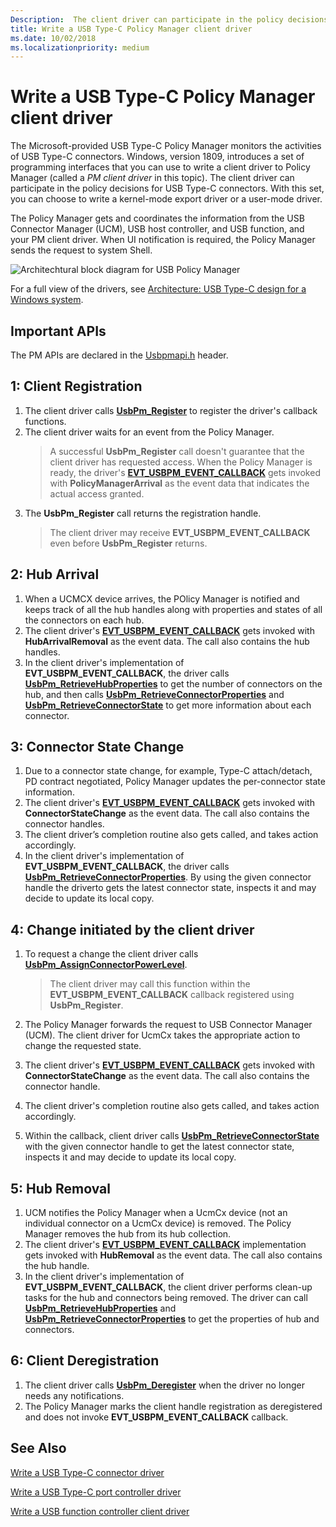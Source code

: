 ```yaml
---
Description:  The client driver can participate in the policy decisions for USB Type-C connectors.
title: Write a USB Type-C Policy Manager client driver
ms.date: 10/02/2018
ms.localizationpriority: medium
---
```


# Write a USB Type-C Policy Manager client driver

The Microsoft-provided USB Type-C Policy Manager monitors the activities of USB Type-C connectors. Windows, version 1809, introduces a set of programming interfaces that you can use to write a client driver to Policy Manager (called a _PM client driver_ in this topic). The client driver can participate in the policy decisions for USB Type-C connectors. With this set, you can choose to write a kernel-mode export driver or a user-mode driver.

The Policy Manager gets and coordinates the information from the USB Connector Manager (UCM), USB host controller, and USB function, and your PM client driver. When UI notification is required, the Policy Manager sends the request to system Shell.

![Architechtural block diagram for USB Policy Manager](images/pmclient.png)

For a full view of the drivers, see [Architecture: USB Type-C design for a Windows system](https://docs.microsoft.com/windows-hardware/drivers/usbcon/architecture--usb-type-c-in-a-windows-system).

## Important APIs
The PM APIs are declared in the [Usbpmapi.h](https://docs.microsoft.com/windows-hardware/drivers/ddi/content/usbpmapi) header.
 
## 1: Client Registration

1. The client driver calls [**UsbPm_Register**](https://docs.microsoft.com/windows-hardware/drivers/ddi/content/usbpmapi/nf-usbpmapi-usbpm_register) to register the driver's callback functions.
2. The client driver waits for an event from the Policy Manager. 
    > A successful **UsbPm_Register** call doesn't guarantee that the client driver has requested access. When the Policy Manager is ready, the driver's [**EVT_USBPM_EVENT_CALLBACK**](https://docs.microsoft.com/windows-hardware/drivers/ddi/content/usbpmapi/nc-usbpmapi-evt_usbpm_event_callback) gets invoked with **PolicyManagerArrival** as the event data that indicates the actual access granted.
3. The **UsbPm_Register** call returns the registration handle.
    > The client driver may receive **EVT_USBPM_EVENT_CALLBACK** even before **UsbPm_Register** returns.

## 2: Hub Arrival

1. When a UCMCX device arrives, the POlicy Manager is notified and keeps track of all the hub handles along with properties and states of all the connectors on each hub.
2. The client driver's [**EVT_USBPM_EVENT_CALLBACK**](https://docs.microsoft.com/windows-hardware/drivers/ddi/content/usbpmapi/nc-usbpmapi-evt_usbpm_event_callback) gets invoked with **HubArrivalRemoval** as the event data. The call also contains the hub handles.
3. In the client driver's implementation of **EVT_USBPM_EVENT_CALLBACK**, the driver calls [**UsbPm_RetrieveHubProperties**](https://docs.microsoft.com/windows-hardware/drivers/ddi/content/usbpmapi/nf-usbpmapi-usbpm_retrievehubproperties) to get the number of connectors on the hub, and then calls [**UsbPm_RetrieveConnectorProperties**](https://docs.microsoft.com/windows-hardware/drivers/ddi/content/usbpmapi/nf-usbpmapi-usbpm_retrieveconnectorproperties) and [**UsbPm_RetrieveConnectorState**](https://docs.microsoft.com/windows-hardware/drivers/ddi/content/usbpmapi/nf-usbpmapi-usbpm_retrieveconnectorstate) to get more information about each connector.

## 3: Connector State Change 
1. Due to a connector state change, for example, Type-C attach/detach, PD contract negotiated, Policy Manager updates the per-connector state information. 
2. The client driver's [**EVT_USBPM_EVENT_CALLBACK**](https://docs.microsoft.com/windows-hardware/drivers/ddi/content/usbpmapi/nc-usbpmapi-evt_usbpm_event_callback) gets invoked with **ConnectorStateChange** as the event data. The call also contains the connector handles.
3. The client driver’s completion routine also gets called, and takes action accordingly.
4. In the client driver's implementation of **EVT_USBPM_EVENT_CALLBACK**, the driver calls [**UsbPm_RetrieveConnectorProperties**](https://docs.microsoft.com/windows-hardware/drivers/ddi/content/usbpmapi/nf-usbpmapi-usbpm_retrieveconnectorproperties). By using the given connector handle the driverto gets the latest connector state, inspects it and may decide to update its local copy.  
 
## 4: Change initiated by the client driver

1. To request a change the client driver calls  [**UsbPm_AssignConnectorPowerLevel**](https://docs.microsoft.com/windows-hardware/drivers/ddi/content/usbpmapi/nf-usbpmapi-usbpm_assignconnectorpowerlevel).
    > The client driver may call this function within the **EVT_USBPM_EVENT_CALLBACK** callback registered using **UsbPm_Register**.

2. The Policy Manager forwards the request to USB Connector Manager (UCM). The client driver for UcmCx takes the appropriate action to change the requested state.
3. The client driver's [**EVT_USBPM_EVENT_CALLBACK**](https://docs.microsoft.com/windows-hardware/drivers/ddi/content/usbpmapi/nc-usbpmapi-evt_usbpm_event_callback) gets invoked with **ConnectorStateChange** as the event data. The call also contains the connector handle.
4. The client driver's completion routine also gets called, and takes action accordingly.
5. Within the callback, client driver calls [**UsbPm_RetrieveConnectorState**](https://docs.microsoft.com/windows-hardware/drivers/ddi/content/usbpmapi/nf-usbpmapi-usbpm_retrieveconnectorproperties) with the given connector handle to get the latest connector state, inspects it and may decide to update its local copy.

 
## 5: Hub Removal

1. UCM notifies the Policy Manager when a UcmCx device (not an individual connector on a UcmCx device) is removed. The Policy Manager removes the hub from its hub collection.
2. The client driver's [**EVT_USBPM_EVENT_CALLBACK**](https://docs.microsoft.com/windows-hardware/drivers/ddi/content/usbpmapi/nc-usbpmapi-evt_usbpm_event_callback) implementation gets invoked with **HubRemoval** as the event data. The call also contains the hub handle.
3. In the client driver's implementation of **EVT_USBPM_EVENT_CALLBACK**, the client driver performs clean-up tasks for the hub and connectors being removed. The driver can call [**UsbPm_RetrieveHubProperties**](https://docs.microsoft.com/windows-hardware/drivers/ddi/content/usbpmapi/nf-usbpmapi-usbpm_retrievehubproperties) and [**UsbPm_RetrieveConnectorProperties**](https://docs.microsoft.com/windows-hardware/drivers/ddi/content/usbpmapi/nf-usbpmapi-usbpm_retrieveconnectorproperties) to get the properties of hub and connectors.
 
## 6: Client Deregistration 
1. The client driver calls [**UsbPm_Deregister**](https://docs.microsoft.com/windows-hardware/drivers/ddi/content/usbpmapi/nf-usbpmapi-usbpm_register) when the driver no longer needs any notifications.
2. The Policy Manager marks the client handle registration as deregistered and does not invoke **EVT_USBPM_EVENT_CALLBACK** callback.

## See Also

[Write a USB Type-C connector driver](https://docs.microsoft.com/windows-hardware/drivers/usbcon/bring-up-a-usb-type-c-connector-on-a-windows-system)

[Write a USB Type-C port controller driver](https://docs.microsoft.com/windows-hardware/drivers/usbcon/write-a-usb-type-c-port-controller-driver)

[Write a USB function controller client driver](https://docs.microsoft.com/windows-hardware/drivers/usbcon/function-client-driver)
